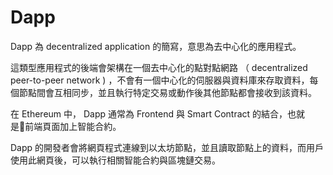 # Dapp

Dapp 為 decentralized application 的簡寫，意思為去中心化的應用程式。

這類型應用程式的後端會架構在一個去中心化的點對點網路 （ decentralized peer-to-peer network \) ，不會有一個中心化的伺服器與資料庫來存取資料，每個節點間會互相同步，並且執行特定交易或動作後其他節點都會接收到該資料。

在 Ethereum 中， Dapp 通常為 Frontend 與 Smart Contract 的結合，也就是前端頁面加上智能合約。

Dapp 的開發者會將網頁程式連線到以太坊節點，並且讀取節點上的資料，而用戶使用此網頁後，可以執行相關智能合約與區塊鏈交易。

